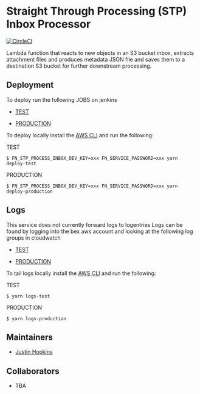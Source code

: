# Straight Through Processing (STP) Inbox Processor

[![CircleCI](https://circleci.com/gh/brandsExclusive/fn-stp-process-inbox.svg?style=svg&circle-token=2f4060773e66e6809c1cc8fca99ed7c675df112f)](https://circleci.com/gh/brandsExclusive/fn-stp-process-inbox)

Lambda function that reacts to new objects in an S3 bucket inbox, extracts attachment files and produces metadata JSON file and saves them to a destination S3 bucket for further downstream processing.

## Deployment

To deploy run the following JOBS on jenkins

* [TEST](https://jenkins.luxgroup.com/job/release-test-stp-process-inbox-fn/)

* [PRODUCTION](https://jenkins.luxgroup.com/job/release-prod-stp-process-inbox-fn/)

To deploy locally install the [AWS CLI](https://docs.aws.amazon.com/cli/latest/userguide/install-cliv2-linux-mac.html)
and run the following:

TEST

```
$ FN_STP_PROCESS_INBOX_DEV_KEY=xxx FN_SERVICE_PASSWORD=xxx yarn deploy-test
```

PRODUCTION

```
$ FN_STP_PROCESS_INBOX_DEV_KEY=xxx FN_SERVICE_PASSWORD=xxx yarn deploy-production
```

## Logs

This service does not currently forward logs to logentries
Logs can be found by logging into the bex aws account and looking at the following log groups in cloudwatch

* [TEST](https://ap-southeast-2.console.aws.amazon.com/cloudwatch/home?region=ap-southeast-2#logStream:group=/aws/lambda/fn-stp-process-inbox-test)

* [PRODUCTION](https://ap-southeast-2.console.aws.amazon.com/cloudwatch/home?region=ap-southeast-2#logStream:group=/aws/lambda/fn-stp-process-inbox-production)

To tail logs locally install the [AWS CLI](https://docs.aws.amazon.com/cli/latest/userguide/install-cliv2-linux-mac.html)
and run the following:

TEST

```
$ yarn logs-test
```

PRODUCTION

```
$ yarn logs-production
```

## Maintainers

* [Justin Hopkins](https://github.com/innomatics)

## Collaborators

* TBA
